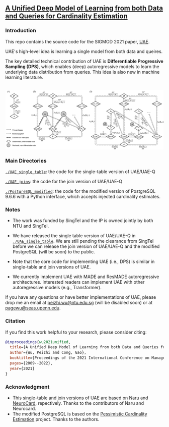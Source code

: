 ## [A Unified Deep Model of Learning from both Data and Queries for Cardinality Estimation ](https://arxiv.org/pdf/2107.12295)
### Introduction
This repo contains the source code for the SIGMOD 2021 paper, [UAE](https://arxiv.org/pdf/2107.12295).

UAE's high-level idea is learning a single model from both data and queires.

The key detailed technical contribution of UAE is **Differentiable Progressive Sampling (DPS)**, which enables (deep) autoregressive models to learn the underlying data distribution from queries. This idea is also new in machine learning literature.

<p align="center">
    <br>
    <img src="./dps.png" width="850"/>
<p>

### Main Directories
[`./UAE_single_table`](UAE_single_table): the code for the single-table version of UAE/UAE-Q

[`./UAE_joins`](UAE_joins): the code for the join version of UAE/UAE-Q

[`./PostgreSQL_modified`](PostgreSQL_modified): the code for the modified version of PostgreSQL 9.6.6 with a Python interface, which accepts injected cardinality estimates. 

### Notes
* The work was funded by SingTel and the IP is owned jointly by both NTU and SingTel.

* We have released the single table version of UAE/UAE-Q in [`./UAE_single_table`](UAE_single_table). We are still pending the clearance from SingTel before we can release the join version of UAE/UAE-Q and the modified PostgreSQL (will be soon) to the public. 

* Note that the core code for implementing UAE (i.e., DPS) is similar in single-table and join versions of UAE.

* We currently implement UAE with MADE and ResMADE autoregressive architectures. Interested readers can implement UAE with other autoregressive models (e.g., Transformer).

If you have any questions or have better implementations of UAE, please drop me an email at [peizhi.wu@ntu.edu.sg](mailto:peizhi.wu@ntu.edu.sg) (will be disabled soon) or at [pagewu@seas.upenn.edu](mailto:pagewu@seas.upenn.edu).

### Citation
If you find this work helpful to your research, please consider citing:
```bibtex
@inproceedings{wu2021unified,
  title={A Unified Deep Model of Learning from both Data and Queries for Cardinality Estimation},
  author={Wu, Peizhi and Cong, Gao},
  booktitle={Proceedings of the 2021 International Conference on Management of Data},
  pages={2009--2022},
  year={2021}
}
```

### Acknowledgment

* This single-table and join versions of UAE are based on [Naru](https://github.com/naru-project/naru) and [NeuroCard](https://github.com/neurocard/neurocard), repectively. Thanks to the contributors of Naru and Neurocard.
* The modified PostgreSQL is based on the [Pessimistic Cardinality Estimation](https://github.com/waltercai/pqo-opensource) project. Thanks to the authors.




